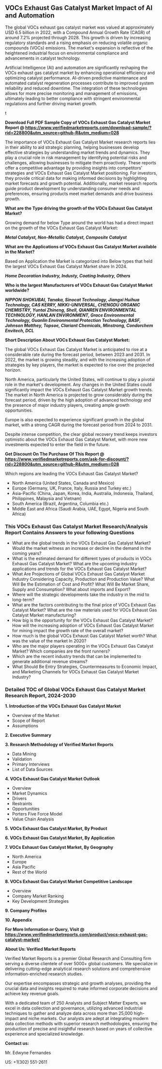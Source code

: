 <h2>VOCs Exhaust Gas Catalyst Market Impact of AI and Automation</h2><p>The global VOCs exhaust gas catalyst market was valued at approximately USD 6.5 billion in 2022, with a Compound Annual Growth Rate (CAGR) of around 7.2% projected through 2028. This growth is driven by increasing regulatory standards and a rising emphasis on reducing volatile organic compounds (VOCs) emissions. The market's expansion is reflective of the heightened industrial focus on environmental compliance and advancements in catalyst technology.</p><p>Artificial Intelligence (AI) and automation are significantly reshaping the VOCs exhaust gas catalyst market by enhancing operational efficiency and optimizing catalyst performance. AI-driven predictive maintenance and automated catalyst regeneration processes contribute to improved system reliability and reduced downtime. The integration of these technologies allows for more precise monitoring and management of emissions, ultimately leading to better compliance with stringent environmental regulations and further driving market growth.</p>t</p><p id="" class=""><strong>Download Full PDF Sample Copy of VOCs Exhaust Gas Catalyst Market Report @ <a href="https://www.verifiedmarketreports.com/download-sample/?rid=228800&utm_source=github-R&utm_medium=028" target="_blank">https://www.verifiedmarketreports.com/download-sample/?rid=228800&utm_source=github-R&utm_medium=028</a></strong></p><p>The importance of&nbsp;VOCs Exhaust Gas Catalyst Market research reports lies in their ability to aid strategic planning, helping businesses develop effective strategies by understanding market trends and dynamics. They play a crucial role in risk management by identifying potential risks and challenges, allowing businesses to mitigate them proactively. These reports offer a competitive advantage by providing insights into competitors' strategies and VOCs Exhaust Gas Catalyst Market positioning. For investors, they provide critical data for making informed decisions by highlighting market forecasts and growth potential. Additionally, market research reports guide product development by understanding consumer needs and preferences, ensuring products meet market demands and drive business growth.</p><p><strong>What are the&nbsp;Type driving the growth of the VOCs Exhaust Gas Catalyst Market?</strong></p><p id="" class="">Growing demand for below Type around the world has had a direct impact on the growth of the VOCs Exhaust Gas Catalyst Market:</p><em><strong>Metal Catalyst, Non-Metallic Catalyst, Composite Catalyst</strong></em></p><strong>What are the&nbsp;Applications&nbsp;of VOCs Exhaust Gas Catalyst Market available in the Market?</strong></p><p id="" class="">Based on Application the Market is categorized into Below types that held the largest VOCs Exhaust Gas Catalyst Market share In 2024.</p><em><strong>Home Decoration Industry, Industy, Coating Industry, Others</strong></em></p><strong>Who is the largest Manufacturers of VOCs Exhaust Gas Catalyst Market worldwide?</strong></p><p><em><strong>NIPPON SHOKUBAI, Tanaka, Sinocat Technology, Jiangxi Huihua Technology, CAS KERRY, NIKKI-UNIVERSAL, CHENGDU ORGANIC CHEMISTRY, Yuntai Zhineng, Shell, QIANREN ENVIRONMENTAL TECHNOLOGY, HANLAN ENVIRONMENT, Grace Environmental Technology, Guanlin Environmental Protection Technology, BASF, Johnson Matthey, Topsoe, Clariant Chemicals, Minstrong, Condorchem Envitech, DCL</strong></em></p><p id="" class=""><strong>Short Description About VOCs Exhaust Gas Catalyst Market:</strong></p><p>The global VOCs Exhaust Gas Catalyst Market is anticipated to rise at a considerable rate during the forecast period, between 2023 and 2031. In 2022, the market is growing steadily, and with the increasing adoption of strategies by key players, the market is expected to rise over the projected horizon.</p><p>North America, particularly the United States, will continue to play a pivotal role in the market's development. Any changes in the United States could significantly impact the VOCs Exhaust Gas Catalyst Market growth trends. The market in North America is projected to grow considerably during the forecast period, driven by the high adoption of advanced technology and the presence of major industry players, creating ample growth opportunities.</p><p>Europe is also expected to experience significant growth in the global market, with a strong CAGR during the forecast period from 2024 to 2031.</p><p>Despite intense competition, the clear global recovery trend keeps investors optimistic about the VOCs Exhaust Gas Catalyst Market, with more new investments expected to enter the field in the future.</p><p id="" class=""><strong>Get Discount On The Purchase Of This Report @ <a href="https://www.verifiedmarketreports.com/ask-for-discount/?rid=228800&utm_source=github-R&utm_medium=028" target="_blank">https://www.verifiedmarketreports.com/ask-for-discount/?rid=228800&utm_source=github-R&utm_medium=028</a></strong></p>Which regions are leading the VOCs Exhaust Gas Catalyst Market?</p><ul><li>North America (United States, Canada and Mexico)</li><li>Europe (Germany, UK, France, Italy, Russia and Turkey etc.)</li><li>Asia-Pacific (China, Japan, Korea, India, Australia, Indonesia, Thailand, Philippines, Malaysia and Vietnam)</li><li>South America (Brazil, Argentina, Columbia etc.)</li><li>Middle East and Africa (Saudi Arabia, UAE, Egypt, Nigeria and South Africa)</li></ul><h3 id="" class="">This VOCs Exhaust Gas Catalyst Market Research/Analysis Report Contains Answers to your following Questions</h3><ul><li>What are the global trends in the VOCs Exhaust Gas Catalyst Market? Would the market witness an increase or decline in the demand in the coming years?</li><li>What is the estimated demand for different types of products in VOCs Exhaust Gas Catalyst Market? What are the upcoming industry applications and trends for the VOCs Exhaust Gas Catalyst Market?</li><li>What Are Projections of Global VOCs Exhaust Gas Catalyst Market Industry Considering Capacity, Production and Production Value? What Will Be the Estimation of Cost and Profit? What Will Be Market Share, Supply and Consumption? What about imports and Export?</li><li>Where will the strategic developments take the industry in the mid to long-term?</li><li>What are the factors contributing to the final price of VOCs Exhaust Gas Catalyst Market? What are the raw materials used for VOCs Exhaust Gas Catalyst Market manufacturing?</li><li>How big is the opportunity for the VOCs Exhaust Gas Catalyst Market? How will the increasing adoption of VOCs Exhaust Gas Catalyst Market for mining impact the growth rate of the overall market?</li><li>How much is the global VOCs Exhaust Gas Catalyst Market worth? What was the value of the market In 2020?</li><li>Who are the major players operating in the VOCs Exhaust Gas Catalyst Market? Which companies are the front runners?</li><li>Which are the recent industry trends that can be implemented to generate additional revenue streams?</li><li>What Should Be Entry Strategies, Countermeasures to Economic Impact, and Marketing Channels for VOCs Exhaust Gas Catalyst Market Industry?</li></ul><h3 id="" class="">Detailed TOC of Global VOCs Exhaust Gas Catalyst Market Research Report, 2024-2030</h3><p id="" class=""><strong>1. Introduction of the VOCs Exhaust Gas Catalyst Market</strong></p><ul><li>Overview of the Market</li><li>Scope of Report</li><li>Assumptions</li></ul><p id="" class=""><strong>2. Executive Summary</strong></p><p id="" class=""><strong>3. Research Methodology of Verified Market Reports</strong></p><ul><li>Data Mining</li><li>Validation</li><li>Primary Interviews</li><li>List of Data Sources</li></ul><p id="" class=""><strong>4. VOCs Exhaust Gas Catalyst Market Outlook</strong></p><ul><li>Overview</li><li>Market Dynamics</li><li>Drivers</li><li>Restraints</li><li>Opportunities</li><li>Porters Five Force Model</li><li>Value Chain Analysis</li></ul><p id="" class=""><strong>5. VOCs Exhaust Gas Catalyst Market, By Product</strong></p><p id="" class=""><strong>6. VOCs Exhaust Gas Catalyst Market, By Application</strong></p><p id="" class=""><strong>7. VOCs Exhaust Gas Catalyst Market, By Geography</strong></p><ul><li>North America</li><li>Europe</li><li>Asia Pacific</li><li>Rest of the World</li></ul><p id="" class=""><strong>8. VOCs Exhaust Gas Catalyst Market Competitive Landscape</strong></p><ul><li>Overview</li><li>Company Market Ranking</li><li>Key Development Strategies</li></ul><p id="" class=""><strong>9. Company Profiles</strong></p><p id="" class=""><strong>10. Appendix</strong></p><p id="" class=""><strong>For More Information or Query, Visit @ <a href="https://www.verifiedmarketreports.com/product/vocs-exhaust-gas-catalyst-market/" target="_blank">https://www.verifiedmarketreports.com/product/vocs-exhaust-gas-catalyst-market/</a></strong></p><p id="" class=""><strong>About Us: Verified Market Reports</strong></p><p id="" class="">Verified Market Reports is a premier Global Research and Consulting firm serving a diverse clientele of over 5000+ global customers. We specialize in delivering cutting-edge analytical research solutions and comprehensive information-enriched research studies.</p><p id="" class="">Our expertise encompasses strategic and growth analyses, providing the crucial data and insights required to make informed corporate decisions and achieve key revenue goals.</p><p id="" class="">With a dedicated team of 250 Analysts and Subject Matter Experts, we excel in data collection and governance, utilizing advanced industrial techniques to gather and analyze data across more than 25,000 high-impact and niche markets. Our analysts are adept at integrating modern data collection methods with superior research methodologies, ensuring the production of precise and insightful research based on years of collective experience and specialized knowledge.</p><p id="" class=""><strong>Contact us:</strong></p><p id="" class="">Mr. Edwyne Fernandes</p><p id="" class="">US: +1(302) 551-2611</p>